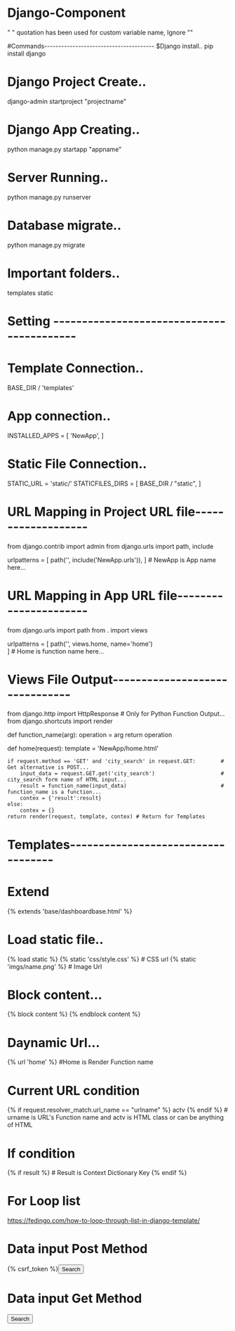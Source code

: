# Django-Component
" " quotation has been used for custom variable name, Ignore ""

#Commands---------------------------------------
$Django install..
pip install django

# Django Project Create..
django-admin startproject "projectname"

# Django App Creating..
python manage.py startapp "appname"

# Server Running..
python manage.py runserver

# Database migrate..
python manage.py migrate

# Important folders..
templates
static



# Setting ------------------------------------------
# Template Connection..
BASE_DIR / 'templates'

# App connection..
INSTALLED_APPS = [
    'NewApp',
]

# Static File Connection..
STATIC_URL = 'static/'
STATICFILES_DIRS = [
    BASE_DIR / "static",
]


# URL Mapping in Project URL file-------------------
from django.contrib import admin
from django.urls import path, include

urlpatterns = [
    path('', include('NewApp.urls')),
]  # NewApp is App name here...



# URL Mapping in App URL file----------------------
from django.urls import path
from . import views

urlpatterns = [
    path('', views.home, name='home')  
] # Home is function name here...


# Views File Output-------------------------------
from django.http import HttpResponse # Only for Python Function Output...
from django.shortcuts import render

def function_name(arg):
  operation = arg
  return operation

def home(request):
    template = 'NewApp/home.html'
    
    if request.method == 'GET' and 'city_search' in request.GET:        # Get alternative is POST...
        input_data = request.GET.get('city_search')                     # city_search form name of HTML input...
        result = function_name(input_data)                              # function_name is a function...   
        contex = {'result':result}
    else:
        contex = {}  
    return render(request, template, contex) # Return for Templates
  
  
  
# Templates-----------------------------------
# Extend
{% extends 'base/dashboardbase.html' %}

# Load static file..
{% load static %}
{% static 'css/style.css' %} # CSS url
{% static 'imgs/name.png' %} # Image Url

# Block content...
{% block content %}
{% endblock content %}

# Daynamic Url...
{% url 'home' %} #Home is Render Function name

# Current URL condition
{% if request.resolver_match.url_name == "urlname" %} actv {% endif %} # urname is URL's Function name and actv is HTML class or can be anything of HTML

# If condition
{% if result %} # Result is Context Dictionary Key
{% endif %}

# For Loop list
https://fedingo.com/how-to-loop-through-list-in-django-template/

# Data input Post Method
<form action="" method="post">{% csrf_token %}<input type="submit" value="Search" name='input_name' class="btn btn-success fs-6 rounded-0 rounded-end"></form>

# Data input Get Method
<form action="" method="get"><input type="submit" value="Search" name='input_name' class="btn btn-success fs-6 rounded-0 rounded-end"></form>

